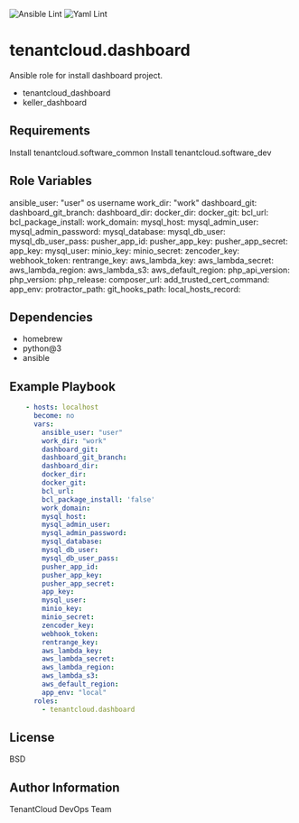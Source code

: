 
![Ansible Lint](https://github.com/tenantcloud/ansible-role-dashboard/workflows/Ansible%20Lint/badge.svg?branch-master)
![Yaml Lint](https://github.com/tenantcloud/ansible-role-dashboard/workflows/Yaml%20Lint/badge.svg?branch-master)

tenantcloud.dashboard
=========

Ansible role for install dashboard project.

  - tenantcloud_dashboard
  - keller_dashboard

Requirements
------------

Install tenantcloud.software_common
Install tenantcloud.software_dev

Role Variables
--------------

ansible_user: "user" os username 
work_dir: "work"
dashboard_git:
dashboard_git_branch:
dashboard_dir:
docker_dir:
docker_git:
bcl_url:
bcl_package_install:
work_domain:
mysql_host:
mysql_admin_user:
mysql_admin_password:
mysql_database:
mysql_db_user:
mysql_db_user_pass:
pusher_app_id:
pusher_app_key:
pusher_app_secret:
app_key:
mysql_user:
minio_key:
minio_secret:
zencoder_key:
webhook_token:
rentrange_key:
aws_lambda_key:
aws_lambda_secret:
aws_lambda_region:
aws_lambda_s3:
aws_default_region:
php_api_version:
php_version:
php_release:
composer_url:
add_trusted_cert_command:
app_env:
protractor_path:
git_hooks_path:
local_hosts_record:

Dependencies
------------

  - homebrew
  - python@3
  - ansible

Example Playbook
----------------

```yaml
    - hosts: localhost
      become: no
      vars:
        ansible_user: "user"
        work_dir: "work"
        dashboard_git:
        dashboard_git_branch:
        dashboard_dir:
        docker_dir:
        docker_git:
        bcl_url:
        bcl_package_install: 'false'
        work_domain:
        mysql_host:
        mysql_admin_user:
        mysql_admin_password:
        mysql_database:
        mysql_db_user:
        mysql_db_user_pass:
        pusher_app_id:
        pusher_app_key:
        pusher_app_secret:
        app_key:
        mysql_user:
        minio_key:
        minio_secret:
        zencoder_key:
        webhook_token:
        rentrange_key:
        aws_lambda_key:
        aws_lambda_secret:
        aws_lambda_region:
        aws_lambda_s3:
        aws_default_region:
        app_env: "local"
      roles:
        - tenantcloud.dashboard
```

License
-------

BSD

Author Information
------------------

TenantCloud DevOps Team
